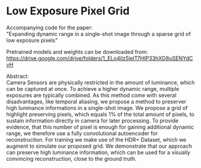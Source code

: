 # Low Exposure Pixel Grid

Accompanying code for the paper:\
"Expanding dynamic range in a single-shot image through a sparse grid of low exposure pixels"

Pretrained models and weights can be downloaded from:\
https://drive.google.com/drive/folders/1_ELo4ilz5lelT7HIP33hXD8uSENYdCvH


Abstract:\
Camera Sensors are physically restricted in the amount of luminance, which can be captured at once. To achieve a higher dynamic range, multiple exposures are typically combined. As this method come with several disadvantages, like temporal aliasing, we propose a method to preserver high luminance informations in a single-shot image. We propose a grid of highlight preserving pixels, which equals 1\% of the total amount of pixels, to sustain information directly in camera for later processing. To provide evidence, that this number of pixel is enough for gaining additional dynamic range, we therefore use a fully convolutional autoencoder for reconstruction. For training we make use of the HDR+ Dataset, which we augment to simulate our proposed grid. We demonstrate that our approach can preserve high luminance information, which can be used for a visually convincing reconstruction, close to the ground truth.
